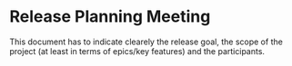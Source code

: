 # Release Planning Meeting

This document has to indicate clearely the release goal, the scope of the project (at least in terms of epics/key features) and the participants.
